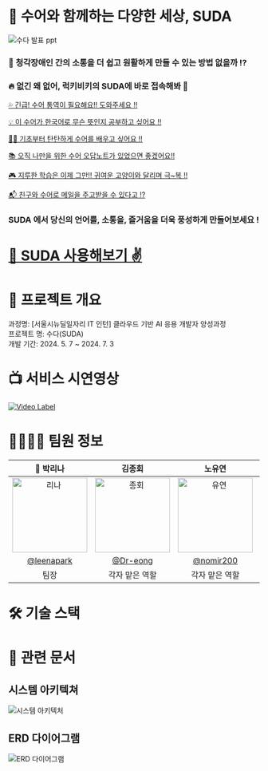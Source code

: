 # 🧏 수어와 함께하는 다양한 세상, SUDA

![수다 발표 ppt](https://github.com/luckybiki/suda_pub/assets/77850103/9a8df97d-c173-4bd7-9317-4262a7c710b7)

<!-- ### 👄 **말로 소통** 🤘 **손으로 소통** 🖋️ **글로 소통 ,** 우리는 다양한 방법으로 소통해요 -->

### 🤔 **청각장애인 간의 소통을 더 쉽고 원활하게 만들 수 있는 방법 없을까** ⁉️

### 🔥 없긴 왜 없어, 럭키비키의 SUDA에 바로 접속해봐 🥴

<!-- ### 🌟 **여기, SUDA에서 모두 해결할 수 있어요! 🚀** -->

<ins>💦 긴급! 수어 통역이 필요해요!! 도와주세요 !!</ins>

<ins>💡 이 수어가 한국어로 무슨 뜻인지 공부하고 싶어요 !!</ins>

<ins>🧏‍♀️ 기초부터 탄탄하게 수어를 배우고 싶어요 !!</ins>

<ins>📚 오직 나만을 위한 수어 오답노트가 있었으면 좋겠어요!!</ins>

<ins>🎮 지루한 학습은 이제 그만!! 귀여운 고양이와 달리며 극~복 !!</ins>

<ins>📬 친구와 수어로 메일을 주고받을 수 있다고 !?</ins>

### SUDA 에서 당신의 언어를, 소통을, 즐거움을 더욱 풍성하게 만들어보세요 !

# [🤘 SUDA 사용해보기 ✌️](http://suda.my/)

# 📢 프로젝트 개요

과정명: [서울시뉴딜일자리 IT 인턴] 클라우드 기반 AI 응용 개발자 양성과정 </br>
프로젝트 명: 수다(SUDA) </br>
개발 기간: 2024. 5. 7 ~ 2024. 7. 3</br>

# 📺 서비스 시연영상

[![Video Label](http://img.youtube.com/vi/FhA37Sw4j8w/0.jpg)](https://www.youtube.com/watch?v=FhA37Sw4j8w)

# 👨‍👩‍👦‍👦 팀원 정보

|                                                                 👑 박리나                                                                  |                                                                   김종회                                                                   |                                                                   노유연                                                                   |                                                                   박지은                                                                   |                                                                   최정원                                                                   |
| :----------------------------------------------------------------------------------------------------------------------------------------: | :----------------------------------------------------------------------------------------------------------------------------------------: | :----------------------------------------------------------------------------------------------------------------------------------------: | :----------------------------------------------------------------------------------------------------------------------------------------: | :----------------------------------------------------------------------------------------------------------------------------------------: |
| <img alt="리나" src="https://github.com/luckybiki/suda_pub/assets/77850103/6d0556ba-ee9a-4099-b926-90f9f969e887" height="150" width="150"> | <img alt="종회" src="https://github.com/luckybiki/suda_pub/assets/77850103/aeff9a5d-ea3f-42bb-8090-a5dad7e1e3f7" height="150" width="150"> | <img alt="유연" src="https://github.com/luckybiki/suda_pub/assets/77850103/e8f3c3e8-27ff-49b5-b2e7-2aa3a85adc52" height="150" width="150"> | <img alt="지은" src="https://github.com/luckybiki/suda_pub/assets/77850103/14d5a464-3334-4213-9acf-4e855c84bd62" height="150" width="150"> | <img alt="정원" src="https://github.com/luckybiki/suda_pub/assets/77850103/2bc89e89-7f2e-49be-b854-0648fbb96b6d" height="150" width="150"> |
|                                                 [@leenapark](https://github.com/leenapark)                                                 |                                                   [@Dr-eong](https://github.com/Dr-eong)                                                   |                                                  [@nomir200](https://github.com/nomir200)                                                  |                                             [@jerrynicework](https://github.com/jerrynicework)                                             |                                                    [@jwc406](https://github.com/jwc406)                                                    |
|                                                                    팀장                                                                    |                                                               각자 맡은 역할                                                               |                                                               각자 맡은 역할                                                               |                                                               각자 맡은 역할                                                               |                                                               각자 맡은 역할                                                               |

# 🛠️ 기술 스택

# 📝 관련 문서

## 시스템 아키텍쳐

<img alt="시스템 아키텍처" src="https://github.com/luckybiki/suda_pub/assets/77850103/70564f40-d817-481c-9e01-8b9ba61ac5a9">

## ERD 다이어그램

<img alt="ERD 다이어그램" src="https://github.com/luckybiki/suda_pub/assets/77850103/fd121fa3-2ae2-4318-9709-16a01912b035">
